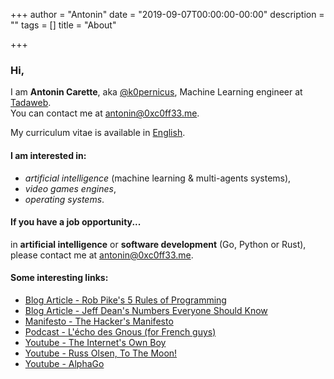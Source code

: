 +++
author = "Antonin"
date = "2019-09-07T00:00:00-00:00"
description = ""
tags = []
title = "About"

+++

### Hi,

I am **Antonin Carette**, aka [@k0pernicus](https://github.com/k0pernicus), Machine Learning engineer at [Tadaweb](https://tadaweb.com).  
You can contact me at [antonin@0xc0ff33.me](mailto:antonin@0xc0ff33.me).

My curriculum vitae is available in [English](/CARETTE_EN_cv.pdf).

#### I am interested in:

* <em>artificial intelligence</em> (machine learning & multi-agents systems),
* <em>video games engines</em>,
* <em>operating systems</em>.

#### If you have a job opportunity...

in **artificial intelligence** or **software development** (Go, Python or Rust),
please contact me at [antonin@0xc0ff33.me](mailto:antonin@0xc0ff33.me).

#### Some interesting links:

* [Blog Article - Rob Pike's 5 Rules of Programming](https://users.ece.utexas.edu/~adnan/pike.html)
* [Blog Article - Jeff Dean's Numbers Everyone Should Know](http://highscalability.com/numbers-everyone-should-know)
* [Manifesto - The Hacker's Manifesto](https://www.usc.edu/~douglast/202/lecture23/manifesto.html)
* [Podcast - L'écho des Gnous (for French guys)](https://ludovic.grossard.fr/feed/podcast/lecho-des-gnous)
* [Youtube - The Internet's Own Boy](https://www.youtube.com/watch?v=9vz06QO3UkQ)
* [Youtube - Russ Olsen, To The Moon!](https://www.youtube.com/watch?v=4Sso4HtvJsw)
* [Youtube - AlphaGo](https://www.youtube.com/watch?v=WXuK6gekU1Y)
